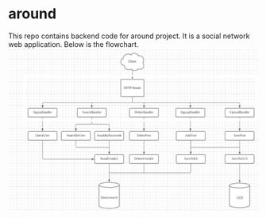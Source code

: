 # around
This repo contains backend code for around project. It is a social network web application.
Below is the flowchart.
![flowchart](images/flowchart.PNG)